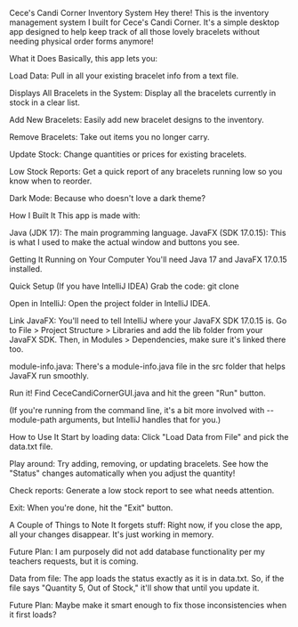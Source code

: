 Cece's Candi Corner Inventory System
Hey there! This is the inventory management system I built for Cece's Candi Corner. It's a simple desktop app designed to help keep track of all those lovely bracelets without needing physical order forms anymore!

What it Does
Basically, this app lets you:

Load Data: Pull in all your existing bracelet info from a text file.

Displays All Bracelets in the System: Display all the bracelets currently in stock in a clear list.

Add New Bracelets: Easily add new bracelet designs to the inventory.

Remove Bracelets: Take out items you no longer carry.

Update Stock: Change quantities or prices for existing bracelets.

Low Stock Reports: Get a quick report of any bracelets running low so you know when to reorder.

Dark Mode: Because who doesn't love a dark theme?

How I Built It
This app is made with:

Java (JDK 17): The main programming language.
JavaFX (SDK 17.0.15): This is what I used to make the actual window and buttons you see.

Getting It Running on Your Computer
You'll need Java 17 and JavaFX 17.0.15 installed.

Quick Setup (If you have IntelliJ IDEA)
Grab the code: git clone <your-repository-url>

Open in IntelliJ: Open the project folder in IntelliJ IDEA.

Link JavaFX: You'll need to tell IntelliJ where your JavaFX SDK 17.0.15 is. Go to File > Project Structure > Libraries and add the lib folder from your JavaFX SDK. Then, in Modules > Dependencies, make sure it's linked there too.

module-info.java: There's a module-info.java file in the src folder that helps JavaFX run smoothly.

Run it! Find CeceCandiCornerGUI.java and hit the green "Run" button.

(If you're running from the command line, it's a bit more involved with --module-path arguments, but IntelliJ handles that for you.)

How to Use It
Start by loading data: Click "Load Data from File" and pick the data.txt file.

Play around: Try adding, removing, or updating bracelets. See how the "Status" changes automatically when you adjust the quantity!

Check reports: Generate a low stock report to see what needs attention.

Exit: When you're done, hit the "Exit" button.

A Couple of Things to Note
It forgets stuff: Right now, if you close the app, all your changes disappear. It's just working in memory.

Future Plan: I am purposely did not add database functionality per my teachers requests, but it is coming.

Data from file: The app loads the status exactly as it is in data.txt. So, if the file says "Quantity 5, Out of Stock," it'll show that until you update it.

Future Plan: Maybe make it smart enough to fix those inconsistencies when it first loads?
